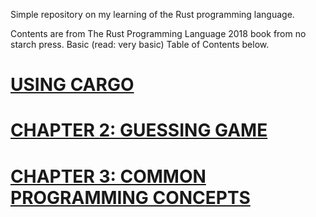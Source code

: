 Simple repository on my learning of the Rust programming language.

Contents are from The Rust Programming Language 2018 book from no starch press. Basic (read: very basic) Table of Contents below.

# [USING CARGO](README_cargo.md)
# [CHAPTER 2: GUESSING GAME](ch2_guessing_game/README.md)
# [CHAPTER 3: COMMON PROGRAMMING CONCEPTS](ch3_common_programming_concepts/README.md)